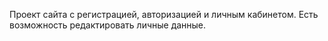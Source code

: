 Проект сайта с регистрацией, авторизацией и личным кабинетом.
Есть возможность редактировать личные данные.
